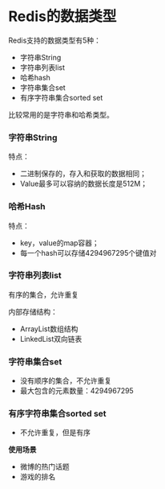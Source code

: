 # Redis的数据类型

Redis支持的数据类型有5种：

- 字符串String
- 字符串列表list
- 哈希hash
- 字符串集合set
- 有序字符串集合sorted set

比较常用的是字符串和哈希类型。

### 字符串String

特点：

- 二进制保存的，存入和获取的数据相同；
- Value最多可以容纳的数据长度是512M；

### 哈希Hash

特点：

- key，value的map容器；
- 每一个hash可以存储4294967295个键值对

 ###  字符串列表list

有序的集合，允许重复

内部存储结构：

- ArrayList数组结构
- LinkedList双向链表

### 字符串集合set

- 没有顺序的集合，不允许重复
- 最大包含的元素数量：4294967295

### 有序字符串集合sorted set

- 不允许重复，但是有序

**使用场景**

- 微博的热门话题
- 游戏的排名

